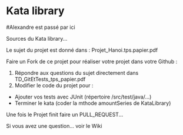# Kata library 
#Alexandre est passé par ici

Sources du Kata library...

Le sujet du projet est donné dans : Projet_Hanoi.tps.papier.pdf

Faire un Fork de ce projet pour réaliser votre projet dans votre Github :
1) Répondre aux questions du sujet directement dans TD_GitEtTests_tps_papier.pdf
2) Modifier le code du projet pour :
  - Ajouter vos tests avec JUnit (répertoire /src/test/java/...)
  - Terminer le kata (coder la mthode amountSeries de KataLibrary)

Une fois le Projet finit faire un PULL_REQUEST...

Si vous avez une question... voir le Wiki
